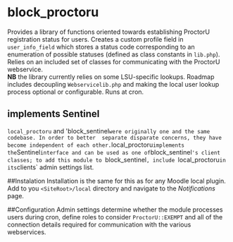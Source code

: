 # block_proctoru

Provides a library of functions oriented towards establishing ProctorU registration status for users.
Creates a custom profile field in `user_info_field` which stores a status code corresponding to an enumeration 
of possible statuses (defined as class constants in `lib.php`). Relies on an included set of classes for 
communicating with the ProctorU webservice.  
__NB__ the library currently relies on some LSU-specific lookups. Roadmap 
includes decoupling `Webservicelib.php` and making the local user lookup process optional or configurable.
Runs at cron.

## implements Sentinel
`local_proctoru` and 'block_sentinel` were originally one and the same codebase. In order to better 
separate disparate concerns, they have become independent of each other. `local_proctoru` implements
the `Sentinel` interface and can be used as one of `block_sentinel`'s client classes; to add this
module to `block_sentinel`, include `local_proctoru` in its `clients` admin settings list.

##Instalation
Installation is the same for this as for any Moodle local plugin. Add to you `<SiteRoot>/local` directory
and navigate to the _Notifications_ page.

##Configuration
Admin settings determine whether the module processes users during cron, define roles to consider 
`ProctorU::EXEMPT` and all of the connection details required for communication with the various webservices.

